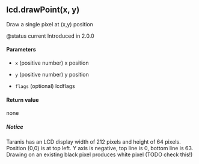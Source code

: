 <!-- This file was generated by the script. Do not edit it, any changes will be lost! -->

## lcd.drawPoint(x, y)



Draw a single pixel at (x,y) position

@status current Introduced in 2.0.0


#### Parameters

* `x` (positive number) x position

* `y` (positive number) y position

* `flags` (optional) lcdflags



#### Return value

none

##### Notice
Taranis has an LCD display width of 212 pixels and height of 64 pixels.
Position (0,0) is at top left. Y axis is negative, top line is 0,
bottom line is 63. Drawing on an existing black pixel produces white pixel (TODO check this!)


